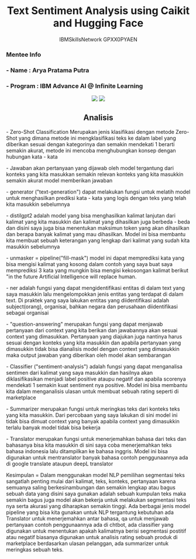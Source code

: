 <h1 align="center"> Text Sentiment Analysis using Caikit and Hugging Face </h1>
<p align="center"> IBMSkillsNetwork GPXX0PYAEN </h1>

### Mentee Info
### - Name : Arya Pratama Putra
### - Program : IBM Advance AI @ Infinite Learning

<div align="center">
<img src="https://img.shields.io/badge/python-3670A0?style=for-the-badge&logo=python&logoColor=ffdd54">
<img src="https://img.shields.io/badge/jupyter-%23FA0F00.svg?style=for-the-badge&logo=jupyter&logoColor=white">
</div>



<div>
<h2 align="center"> Analisis </h2>
<p1 align="left"> - Zero-Shot Classification
Merupakan jenis klasifikasi dengan metode Zero-Shot yang dimana metode ini mengklasifikasi teks ke dalam label yang diberikan sesuai dengan kategorinya dan semakin mendekati 1 berarti semakin akurat, metode ini mencoba menghubungkan konsep dengan hubungan kata - kata </p1>
  
<p2 align="left">- Jawaban akan pertanyaan yang dijawab oleh model tergantung dari konteks yang kita masukkan semakin relevan konteks yang kita masukkin semakin akurat model memberikan jawaban </p2>

<p3 align="left">- generator ("text-generation") dapat melakukan fungsi untuk melatih model untuk menghasilkan prediksi kata - kata yang logis dengan teks yang telah kita masukkin sebelumnya </p3>

<p4 align="left" > - distilgpt2 adalah model yang bisa menghasilkan kalimat lanjutan dari kalimat yang kita masukkin dan kalimat yang dihasilkan juga berbeda - beda dan disini saya juga bisa menentukan maksimun token yang akan dihasilkan dan berapa banyak kalimat yang mau dihasilkan. Model ini bisa membantu kita membuat sebuah keterangan yang lengkap dari kalimat yang sudah kita masukkin sebelumnya </p4>

<p5 align="left">- unmasker = pipeline("fill-mask") model ini dapat memprediksi kata yang bisa mengisi kalimat yang kosong dalam contoh yang saya buat saya memprediksi 3 kata yang mungkin bisa mengisi kekosongan kalimat berikut "in the future Artificial Intelligence will replace <mask> human.</p5>

<p6 align="left">- ner adalah fungsi yang dapat mengidentifikasi entitas di dalam text yang saya masukkin lalu mengelompokkan jenis entitas yang terdapat di dalam text. Di praktek yang saya lakukan entitas yang diidentifikasi adalah subject(orang), organisai, bahkan negara dan perusahaan diidentifikasi sebagai organisai   </p6>

<p7 align="left">- "question-answering" merupakan fungsi yang dapat menjawab pertanyaan dari context yang kita berikan dan jawabannya akan sesuai context yang dimasukkan. Pertanyaan yang diajukan juga nantinya harus sesuai dengan konteks yang kita masukkin dan apabila pertanyaan yang dimasukkin tidak bisa dianalisis model dengan context yang dimasukkin maka output jawaban yang diberikan oleh model akan sembarangan </p7>

<p8 align="left"> - Classifier ("sentiment-analysis") adalah fungsi yang dapat menganalisa sentimen dari kalimat yang saya masukkin dan hasilnya akan diklasifikasikan menjadi label positive ataupu negatif dan apabila scorenya mendekati 1 semakin kuat sentiment nya positive. Model ini bisa membantu kita dalam menganalisis ulasan untuk membuat sebuah rating seperti di marketplace </p8>

<p9 align="left"> - Summarizer merupakan fungsi untuk meringkas teks dari konteks teks yang kita masukkin. Dari percobaan yang saya lakukan di sini model ini tidak bisa dimuat context yang banyak apabila context yang dimasukkin terlalu banyak model tidak bisa bekerja  </p9>

<p10 align="left"> - Translator merupakan fungsi untuk menerjemahkan bahasa dari teks dan bahasanya bisa kita masukkin di sini saya coba menerjemahkan teks bahasa indonesia lalu ditampilkan ke bahasa inggris. Model ini bisa digunakan untuk mentranslator banyak bahasa contoh penggunaannya ada di google translate ataupun deepL translator </p10>


Kesimpulan = Dalam menggunakan model NLP pemilihan segmentasi teks sangatlah penting mulai dari kalimat, teks, konteks, pertanyaan karena semuanya saling berkesinambungan dan semakin lengkap atau bagus sebuah data yang disini saya gunakan adalah sebuah kumpulan teks maka semakin bagus juga model akan bekerja untuk melakukan segmentasi teks nya serta akurasi yang diharapkan semakin tinggi. Ada berbagai jenis model pipeline yang bisa kita gunakan untuk NLP tergantung kebutuhan ada Translator untuk menerjemahkan antar bahasa, qa untuk menjawab pertanyaan contoh penggunaannya ada di chtbot, ada classifier yang digunakan untuk menentukan apakah kalimatnya berisi segmentasi postitif atau negatif biasanya digunakan untuk analisis rating sebuah produk di marketplace berdasarkan ulasan pelanggan, ada summarizer untuk meringkas sebuah teks.
</div>
